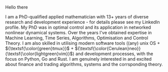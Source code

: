 Hello there 

I am a PhD-qualified applied mathematician with 13+ years of diverse research and development experience - for details please see my LinkedIn profile. My PhD was in optimal control and its application in networked nonlinear dynamical systems. Over the years I've obtained expertise in Machine Learning, Time Series, Algorithms, Optimisation and Control Theory. I am also skilled in utilising modern software tools ((any) unix OS + ${\textsf{\color{green}tmux}}$ + ${\textsf{\color{Cerulean}neo}}{\textsf{\color{lightgreen}vim}}$) and development processes, with the focus on Python, Go and Rust. I am genuinely interested in and excited about finance and trading algorithms, systems and the corrsponding theory.
